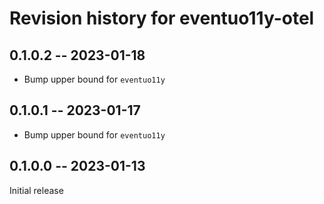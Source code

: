# Revision history for eventuo11y-otel

## 0.1.0.2 -- 2023-01-18

- Bump upper bound for `eventuo11y`

## 0.1.0.1 -- 2023-01-17

- Bump upper bound for `eventuo11y`

## 0.1.0.0 -- 2023-01-13

Initial release
